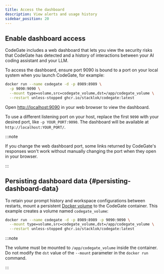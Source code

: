 ```yaml
---
title: Access the dashboard
description: View alerts and usage history
sidebar_position: 20
---
```


## Enable dashboard access

CodeGate includes a web dashboard that lets you view the security risks that
CodeGate has detected and a history of interactions between your AI coding
assistant and your LLM.

To access the dashboard, ensure port 9090 is bound to a port on your local
system when you launch CodeGate, for example:

```bash {2}
docker run --name codegate -d -p 8989:8989 \
  -p 9090:9090 \
  --mount type=volume,src=codegate_volume,dst=/app/codegate_volume \
  --restart unless-stopped ghcr.io/stacklok/codegate:latest
```

Open [http://localhost:9090](http://localhost:9090) in your web browser to view
the dashboard.

To use a different listening port on your host, replace the first `9090` with
your desired port, like `-p YOUR_PORT:9090`. The dashboard will be available at
`http://localhost:YOUR_PORT/`.

:::note

If you change the web dashboard port, some links returned by CodeGate's
responses won't work without manually changing the port when they open in your
browser.

:::

## Persisting dashboard data {#persisting-dashboard-data}

To retain your prompt history and workspace configurations between restarts,
mount a persistent
[Docker volume](https://docs.docker.com/engine/storage/volumes/) to the CodeGate
container. This example creates a volume named `codegate_volume`:

```bash {2}
docker run --name codegate -d -p 8989:8989 -p 9090:9090 \
  --mount type=volume,src=codegate_volume,dst=/app/codegate_volume \
  --restart unless-stopped ghcr.io/stacklok/codegate:latest
```

:::note

The volume must be mounted to `/app/codegate_volume` inside the container. Do
not modify the `dst` value of the `--mount` parameter in the `docker run`
command.

:::

